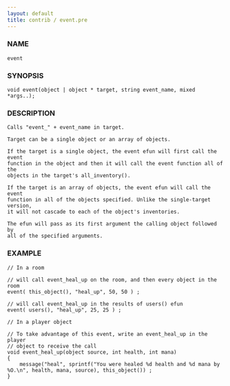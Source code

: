 ```yaml
---
layout: default
title: contrib / event.pre
---
```


### NAME

    event

### SYNOPSIS

    void event(object | object * target, string event_name, mixed *args..);

### DESCRIPTION

    Calls "event_" + event_name in target. 

    Target can be a single object or an array of objects.

    If the target is a single object, the event efun will first call the event
    function in the object and then it will call the event function all of the
    objects in the target's all_inventory().

    If the target is an array of objects, the event efun will call the event
    function in all of the objects specified. Unlike the single-target version,
    it will not cascade to each of the object's inventories.

    The efun will pass as its first argument the calling object followed by
    all of the specified arguments.


### EXAMPLE

    // In a room
    
    // will call event_heal_up on the room, and then every object in the room
    event( this_object(), "heal_up", 50, 50 ) ; 

    // will call event_heal_up in the results of users() efun
    event( users(), "heal_up", 25, 25 ) ;

    // In a player object

    // To take advantage of this event, write an event_heal_up in the player
    // object to receive the call
    void event_heal_up(object source, int health, int mana)
    {
        message("heal", sprintf("You were healed %d health and %d mana by %O.\n", health, mana, source), this_object()) ;
    }
